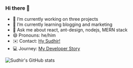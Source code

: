 ### Hi there 👋

<!--
**sudhir-pradhan/sudhir-pradhan** is a ✨ _special_ ✨ repository because its `README.md` (this file) appears on your GitHub profile. 


Here are some ideas to get you started:

-->

- 🔭 I’m currently working on three projects
- 🌱 I’m currently learning blogging and marketing
- 💬 Ask me about react, ant-design, nodejs, MERN stack
- 😄 Pronouns: he/him
- ✉️ Contact: <a href="mailto:rcmkkskp@gmail.com">Hy Sudhir!</a>
- 💻 Journey: <a href="https://raw.githubusercontent.com/sudhir-pradhan/sudhir-pradhan/main/SO-dev-story-2022-03-28%20161645.jpn" target="_blank" rel="noopener noreferrer">My Developer Story</a> 

<!--
[![Sudhir's wakatime stats](https://github-readme-stats.vercel.app/api/wakatime?username=wtf123)](https://github.com/anuraghazra/github-readme-stats)
-->

![Sudhir's GitHub stats](https://github-readme-stats.vercel.app/api?username=sudhir-pradhan&hide=stars,prs&show_icons=true&theme=merko)




<!-- update 01 -->
